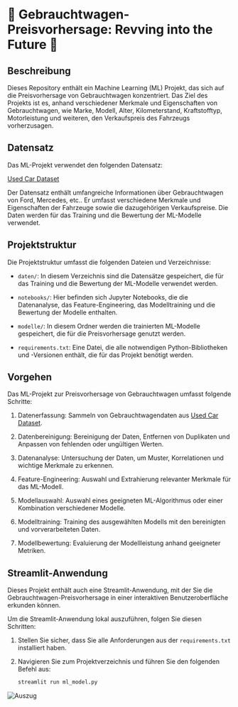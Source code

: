 # 🚗 Gebrauchtwagen-Preisvorhersage: Revving into the Future 🏁

## Beschreibung

Dieses Repository enthält ein Machine Learning (ML) Projekt, das sich auf die Preisvorhersage von Gebrauchtwagen konzentriert. Das Ziel des Projekts ist es, anhand verschiedener Merkmale und Eigenschaften von Gebrauchtwagen, wie Marke, Modell, Alter, Kilometerstand, Kraftstofftyp, Motorleistung und weiteren, den Verkaufspreis des Fahrzeugs vorherzusagen.

## Datensatz

Das ML-Projekt verwendet den folgenden Datensatz:

[Used Car Dataset](https://www.kaggle.com/datasets/adityadesai13/used-car-dataset-ford-and-mercedes)

Der Datensatz enthält umfangreiche Informationen über Gebrauchtwagen von Ford, Mercedes, etc.. Er umfasst verschiedene Merkmale und Eigenschaften der Fahrzeuge sowie die dazugehörigen Verkaufspreise. Die Daten werden für das Training und die Bewertung der ML-Modelle verwendet.

## Projektstruktur

Die Projektstruktur umfasst die folgenden Dateien und Verzeichnisse:

- `daten/`: In diesem Verzeichnis sind die Datensätze gespeichert, die für das Training und die Bewertung der ML-Modelle verwendet werden.

- `notebooks/`: Hier befinden sich Jupyter Notebooks, die die Datenanalyse, das Feature-Engineering, das Modelltraining und die Bewertung der Modelle enthalten.

- `modelle/`: In diesem Ordner werden die trainierten ML-Modelle gespeichert, die für die Preisvorhersage genutzt werden.

- `requirements.txt`: Eine Datei, die alle notwendigen Python-Bibliotheken und -Versionen enthält, die für das Projekt benötigt werden.

## Vorgehen

Das ML-Projekt zur Preisvorhersage von Gebrauchtwagen umfasst folgende Schritte:

1. Datenerfassung: Sammeln von Gebrauchtwagendaten aus [Used Car Dataset](https://www.kaggle.com/datasets/adityadesai13/used-car-dataset-ford-and-mercedes).

2. Datenbereinigung: Bereinigung der Daten, Entfernen von Duplikaten und Anpassen von fehlenden oder ungültigen Werten.

3. Datenanalyse: Untersuchung der Daten, um Muster, Korrelationen und wichtige Merkmale zu erkennen.

4. Feature-Engineering: Auswahl und Extrahierung relevanter Merkmale für das ML-Modell.

5. Modellauswahl: Auswahl eines geeigneten ML-Algorithmus oder einer Kombination verschiedener Modelle.

6. Modelltraining: Training des ausgewählten Modells mit den bereinigten und vorverarbeiteten Daten.

7. Modellbewertung: Evaluierung der Modellleistung anhand geeigneter Metriken.


## Streamlit-Anwendung

Dieses Projekt enthält auch eine Streamlit-Anwendung, mit der Sie die Gebrauchtwagen-Preisvorhersage in einer interaktiven Benutzeroberfläche erkunden können. 

Um die Streamlit-Anwendung lokal auszuführen, folgen Sie diesen Schritten:

1. Stellen Sie sicher, dass Sie alle Anforderungen aus der `requirements.txt` installiert haben.
2. Navigieren Sie zum Projektverzeichnis und führen Sie den folgenden Befehl aus:

   ```bash
   streamlit run ml_model.py
![Auszug](./streamlit/auszug_streamlit.png)

